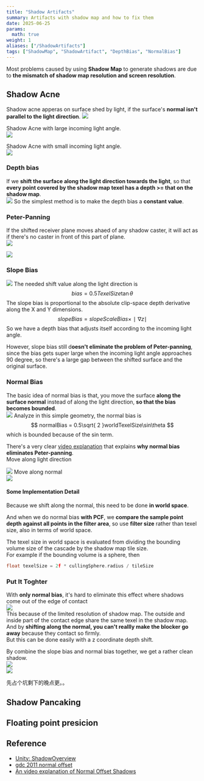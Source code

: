```yaml
---
title: "Shadow Artifacts"
summary: Artifacts with shadow map and how to fix them
date: 2025-06-25
params:
  math: true
weight: 1
aliases: ["/ShadowArtifacts"]
tags: ["ShadowMap", "ShadowArtifact", "DepthBias", "NormalBias"]
---
```



Most problems caused by using **Shadow Map** to generate shadows are due to **the mismatch of shadow map resolution and screen resolution**.

## Shadow Acne
Shadow acne apperas on surface shed by light, if the surface's **normal isn't parallel to the light direction**.
![](images/Acne.png)

Shadow Acne with large incoming light angle.\
![](images/ShadowAcneBigAngle.png)

Shadow Acne with small incoming light angle.\
![](images/AceneSmallAngle.png)

### Depth bias
If we **shift the surface along the light direction towards the light**, so that **every point covered by the shadow map texel has a depth >= that on the shadow map**.\
![](images/DepthBias.png)
So the simplest method is to make the depth bias a **constant value**.
### Peter-Panning
If the shifted receiver plane moves ahaed of any shadow caster, it will act as if there's no caster in front of this part of plane.\
![](images/PeterPanning.png)

![](images/ShadowWithPeterPanning.png)


### Slope Bias
![](images/neededBias.png)
The needed shift value along the light direction is
$$
bias=0.5TexelSize\tan\theta
$$
The slope bias is proportional to the absolute clip-space depth derivative along the X and Y dimensions.
$$
slopeBias = slopeScaleBias×∣∇z∣
$$
So we have a depth bias that adjusts itself according to the incoming light angle.

However, slope bias still d**oesn't eliminate the problem of Peter-panning**, since the bias gets super large when the incoming light angle approaches 90 degree, so there's a large gap between the shifted surface and the original surface.
### Normal Bias
The basic idea of normal bias is that, you move the surface **along the surface normal** instead of along the light direction, **so that the bias becomes bounded**.\
![](images/NormalBiasExplain.png)
Analyze in this simple geometry, the normal bias is
$$
normalBias = 0.5\sqrt{ 2 }worldTexelSize\sin\theta
$$
which is bounded because of the sin term.

There's a very clear [video explanation](https://web.archive.org/web/20160602213857/https://www.dissidentlogic.com/old/video/Techniques/NormalOffsetShadows_0001.wmv) that explains **why normal bias eliminates Peter-panning**.\
Move along light direction

![](images/MoveAlongLight.png)
Move along normal\
![](images/MoveAlongNormal.png)
#### Some Implementation Detail
Because we shift along the normal, this need to be done **in world space**. 

And when we do normal bias **with PCF**, we **compare the sample point depth against all points in the filter area**, so use **filter size** rather than texel size, also in terms of world space.

The texel size in world space is evaluated from dividing the bounding volume size of the cascade by the shadow map tile size.\
For example if the bounding volume is a sphere, then
```c
float texelSize = 2f * cullingSphere.radius / tileSize
```

### Put It Toghter
With **only normal bias**, it's hard to eliminate this effect where shadows come out of the edge of contact\
![](images/256AtlasSize.png)\
This because of the limited resolution of shadow map. The outside and inside part of the contact edge share the same texel in the shadow map. And by **shifting along the normal, you can't reallly make the blocker go away** because they contact so firmly.\
But this can be done easily with a z coordinate depth shift.

By combine the slope bias and normal bias together, we get a rather clean shadow.\
![](images/BiasSettings.png)\
![](images/AllTogether.png)


先占个坑剩下的晚点更。。
## Shadow Pancaking




## Floating point presicion
## Reference
- [Unity: ShadowOverview](https://docs.unity3d.com/550/Documentation/Manual/ShadowOverview.html)
- [gdc 2011 normal offset](https://user-images.githubusercontent.com/7088062/36948961-df37690e-1fea-11e8-8999-af8af60403fb.png)
- [An video explanation of Normal Offset Shadows](https://web.archive.org/web/20160602213857/https://www.dissidentlogic.com/old/video/Techniques/NormalOffsetShadows_0001.wmv)
